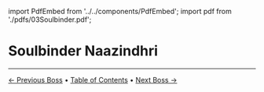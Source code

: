 import PdfEmbed from '../../components/PdfEmbed';
import pdf from './pdfs/03Soulbinder.pdf';


# Soulbinder Naazindhri
---

[← Previous Boss](/manaforge-omega/loomithar) • [Table of Contents](/manaforge-omega/) • [Next Boss →](/manaforge-omega/forgeweaver-araz)

<PdfEmbed src={pdf} />

